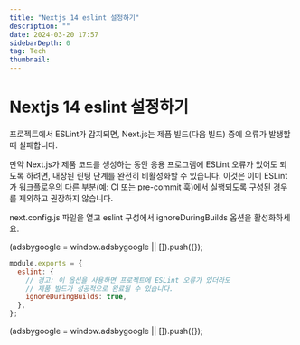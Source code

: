 ```yaml
---
title: "Nextjs 14 eslint 설정하기"
description: ""
date: 2024-03-20 17:57
sidebarDepth: 0
tag: Tech
thumbnail:
---
```


# Nextjs 14 eslint 설정하기

프로젝트에서 ESLint가 감지되면, Next.js는 제품 빌드(다음 빌드) 중에 오류가 발생할 때 실패합니다.

만약 Next.js가 제품 코드를 생성하는 동안 응용 프로그램에 ESLint 오류가 있어도 되도록 하려면, 내장된 린팅 단계를 완전히 비활성화할 수 있습니다. 이것은 이미 ESLint가 워크플로우의 다른 부분(예: CI 또는 pre-commit 훅)에서 실행되도록 구성된 경우를 제외하고 권장하지 않습니다.

next.config.js 파일을 열고 eslint 구성에서 ignoreDuringBuilds 옵션을 활성화하세요.

<!-- ui-log 수평형 -->

<ins class="adsbygoogle"
      style="display:block"
      data-ad-client="ca-pub-4877378276818686"
      data-ad-slot="9743150776"
      data-ad-format="auto"
      data-full-width-responsive="true"></ins>
<component is="script">
(adsbygoogle = window.adsbygoogle || []).push({});
</component>

```js
module.exports = {
  eslint: {
    // 경고: 이 옵션을 사용하면 프로젝트에 ESLint 오류가 있더라도
    // 제품 빌드가 성공적으로 완료될 수 있습니다.
    ignoreDuringBuilds: true,
  },
};
```

<!-- ui-log 수평형 -->

<ins class="adsbygoogle"
      style="display:block"
      data-ad-client="ca-pub-4877378276818686"
      data-ad-slot="9743150776"
      data-ad-format="auto"
      data-full-width-responsive="true"></ins>
<component is="script">
(adsbygoogle = window.adsbygoogle || []).push({});
</component>
